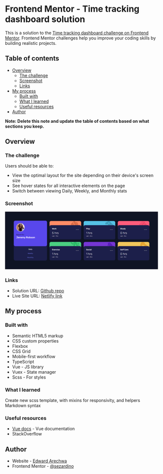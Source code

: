 # Frontend Mentor - Time tracking dashboard solution

This is a solution to the [Time tracking dashboard challenge on Frontend Mentor](https://www.frontendmentor.io/challenges/time-tracking-dashboard-UIQ7167Jw). Frontend Mentor challenges help you improve your coding skills by building realistic projects.

## Table of contents

- [Overview](#overview)
  - [The challenge](#the-challenge)
  - [Screenshot](#screenshot)
  - [Links](#links)
- [My process](#my-process)
  - [Built with](#built-with)
  - [What I learned](#what-i-learned)
  - [Useful resources](#useful-resources)
- [Author](#author)

**Note: Delete this note and update the table of contents based on what sections you keep.**

## Overview

### The challenge

Users should be able to:

- View the optimal layout for the site depending on their device's screen size
- See hover states for all interactive elements on the page
- Switch between viewing Daily, Weekly, and Monthly stats

### Screenshot

![](./screenshot.png)

### Links

- Solution URL: [Github repo](https://github.com/sezardino/tracker)
- Live Site URL: [Netlify link](https://sezardino-tracker.netlify.app/)

## My process

### Built with

- Semantic HTML5 markup
- CSS custom properties
- Flexbox
- CSS Grid
- Mobile-first workflow
- TypeScript
- Vue - JS library
- Vuex - State manager
- Scss - For styles

### What I learned

Create new scss template, with mixins for responsivity, and helpers
Markdown syntax

### Useful resources

- [Vue docs](https://vuejs.org/) - Vue documentation
- StackOverflow
## Author

- Website - [Edward Arechwa](https://e-arechwa.netlify.app/)
- Frontend Mentor - [@sezardino](https://www.frontendmentor.io/profile/sezardino)
